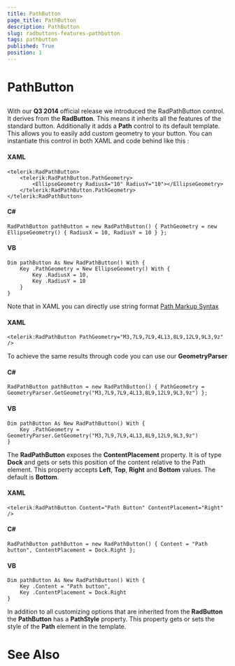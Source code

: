 ```yaml
---
title: PathButton
page_title: PathButton
description: PathButton
slug: radbuttons-features-pathbutton
tags: pathbutton
published: True
position: 1
---
```


# PathButton



## 

With our __Q3 2014__ official release we introduced the RadPathButton control. It derives from the __RadButton__. This means it inherits all the features of the standard button. Additionally it adds a __Path__ control to its default template. This allows you to easily add custom geometry to your button. You can instantiate this control in both XAML and code behind like this :
        
#### __XAML__
	<telerik:RadPathButton>
        <telerik:RadPathButton.PathGeometry>
            <EllipseGeometry RadiusX="10" RadiusY="10"></EllipseGeometry>
        </telerik:RadPathButton.PathGeometry>
    </telerik:RadPathButton>


#### __C#__
	RadPathButton pathButton = new RadPathButton() { PathGeometry = new EllipseGeometry() { RadiusX = 10, RadiusY = 10 } };

#### __VB__

	Dim pathButton As New RadPathButton() With {
        Key .PathGeometry = New EllipseGeometry() With {
            Key .RadiusX = 10,
            Key .RadiusY = 10
        }
    }



Note that in XAML you can directly use string format [Path Markup Syntax](http://msdn.microsoft.com/en-us/library/ms752293(v=vs.110).aspx)
#### __XAML__
	<telerik:RadPathButton PathGeometry="M3,7L9,7L9,4L13,8L9,12L9,9L3,9z" />



To achieve the same results through code you can use our __GeometryParser__
#### __C#__
	RadPathButton pathButton = new RadPathButton() { PathGeometry = GeometryParser.GetGeometry("M3,7L9,7L9,4L13,8L9,12L9,9L3,9z") };


#### __VB__
	Dim pathButton As New RadPathButton() With {
        Key .PathGeometry = GeometryParser.GetGeometry("M3,7L9,7L9,4L13,8L9,12L9,9L3,9z")
    }



The __RadPathButton__ exposes the __ContentPlacement__ property. It is of type __Dock__ and gets or sets this position of the content relative to the Path element. This property accepts __Left__, __Top__, __Right__ and __Bottom__ values. The default is __Bottom__.
        
#### __XAML__
	<telerik:RadPathButton Content="Path Button" ContentPlacement="Right" />


#### __C#__
	RadPathButton pathButton = new RadPathButton() { Content = "Path button", ContentPlacement = Dock.Right };


#### __VB__
	Dim pathButton As New RadPathButton() With {
        Key .Content = "Path button",
        Key .ContentPlacement = Dock.Right
    }



In addition to all customizing options that are inherited from the __RadButton__ the __PathButton__ has a __PathStyle__ property. This property gets or sets the style of the __Path__ element in the template.
        

# See Also
